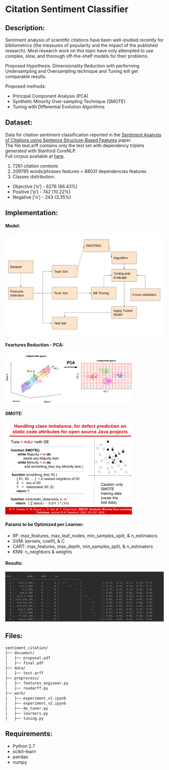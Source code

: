 # Citation Sentiment Classifier

## Description: 

Sentiment analysis of scientific citations have been well-studied recently for bibliometrics (the measures of popularity and the impact of the published research). Most research work on this topic have only attempted to use complex, slow, and thorough off-the-shelf models for their problems. 

Proposed Hypothesis: Dimensionality Reduction with performing Undersampling and Oversampling technique and Tuning will get comparable results. 

Proposed methods: 
- Principal Component Analysis (PCA)
- Synthetic Minority Over-sampling Technique (SMOTE)
- Tuning with Differential Evolution Algorithms



## Dataset:

Data for citation sentiment classification reported in the [Sentiment Analysis of Citations using Sentence Structure-Based Features](http://www.aclweb.org/anthology/P11-3015) paper. <br>
The file test.arff contains only the test set with dependency triplets generated with Stanford CoreNLP. <br> 
Full corpus available at [here](http://www.cl.cam.ac.uk/~aa496/citation-sentiment-corpus).

1. 7261 citation contexts
2. 209795 words/phrases features + 88031 dependencies features
3. Classes distribution:
  - Objective [‘o’] - 6276 (86.43%)
  - Positive [‘p’] - 742 (10.22%)
  - Negative [‘n’] - 243 (3.35%)


## Implementation:

#### Model:
![](/imgs/model.png)

#### Feartures Reduction - PCA:
<img src="./imgs/1-1.png" width="80%">

#### SMOTE:
<img src="./imgs/smote.png" width="80%" height="60%"/>

#### Params to be Optimized per Learner:

- RF: max_features, max_leaf_nodes, min_samples_split, & n_estimators
- SVM: kernels, coef0, & C
- CART: max_features, max_depth, min_samples_split, & n_estimators
- KNN: n_neighbors & weights

#### Results: 

![](/imgs/f1_micro.png)

## Files:
```
sentiment_citation/
├── document/
│   ├── proposal.pdf
│   ├── final.pdf
├── data/
│   ├── test.arff
├── preprocess/
|   ├── features_engineer.py    
│   ├── readarff.py
├── work/    
│   ├── experiment_v1.ipynb
│   ├── experiment_v2.ipynb
│   ├── de_tuner.py
|   ├── learners.py
|   ├── tuning.py
```

## Requirements:

- Python 2.7
- scikit-learn
- pandas
- numpy
